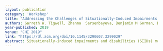 ```yaml
---
layout: publication
category: 'Workshop'
title: "Addressing the Challenges of Situationally-Induced Impairments and Disabilities in Mobile Interaction"
authors: Garreth W. Tigwell, Zhanna  Sarsenbayeva, Benjamin M Gorman, David R. Flatla, Jorge Gonçalves, Yeliz Yeşilada, Jacob O Wobbrock
year-published: 2019
venue: "CHI 2019"
link: "https://dl.acm.org/doi/10.1145/3290607.3299029"
abstract: Situationally-induced impairments and disabilities (SIIDs) make it difficult for users of interactive computing systems to perform tasks due to context (e.g., listening to a phone call when in a noisy crowd) rather than a result of a congenital or acquired impairment (e.g., hearing damage). SIIDs are a great concern when considering the ubiquitousness of technology in a wide range of contexts. Considering our daily reliance on technology, and mobile technology in particular, it is increasingly important that we fully understand and model how SIIDs occur. Similarly, we must identify appropriate methods for sensing and adapting technology to reduce the effects of SIIDs. In this workshop, we will bring together researchers working on understanding, sensing, modelling, and adapting technologies to ameliorate the effects of SIIDs. This workshop will provide a venue to identify existing research gaps, new directions for future research, and opportunities for future collaboration.
---
```

